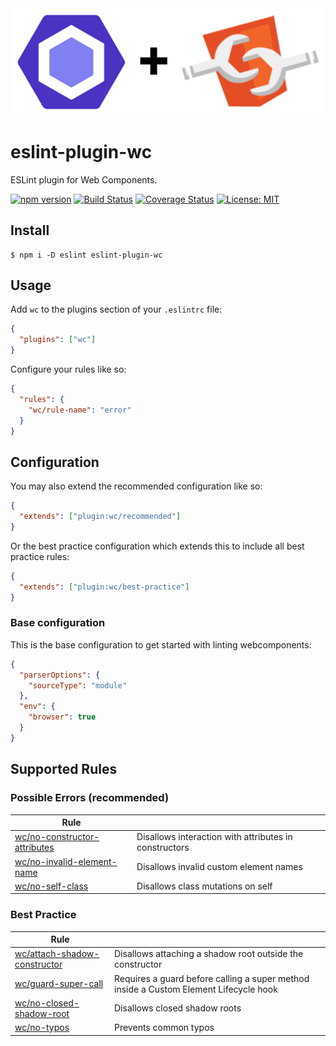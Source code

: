 <div align="center">
  <img src="media/eslint-webcomponents.png" alt="Eslint + WebComponents" />
</div>

# eslint-plugin-wc

ESLint plugin for Web Components.

[![npm version](https://img.shields.io/npm/v/eslint-plugin-wc.svg?style=flat)](https://npmjs.org/package/eslint-plugin-wc 'View this project on npm')
[![Build Status](https://travis-ci.com/43081j/eslint-plugin-wc.svg?branch=master)](https://travis-ci.com/43081j/eslint-plugin-wc)
[![Coverage Status](https://coveralls.io/repos/github/43081j/eslint-plugin-wc/badge.svg?branch=master)](https://coveralls.io/github/43081j/eslint-plugin-wc?branch=master)
[![License: MIT](https://img.shields.io/badge/License-MIT-yellow.svg)](https://opensource.org/licenses/MIT)

## Install

```
$ npm i -D eslint eslint-plugin-wc
```

## Usage

Add `wc` to the plugins section of your `.eslintrc` file:

```json
{
  "plugins": ["wc"]
}
```

Configure your rules like so:

```json
{
  "rules": {
    "wc/rule-name": "error"
  }
}
```

## Configuration

You may also extend the recommended configuration like so:

```json
{
  "extends": ["plugin:wc/recommended"]
}
```

Or the best practice configuration which extends this to include all
best practice rules:

```json
{
  "extends": ["plugin:wc/best-practice"]
}
```

### Base configuration

This is the base configuration to get started with linting webcomponents:

```json
{
  "parserOptions": {
    "sourceType": "module"
  },
  "env": {
    "browser": true
  }
}
```

## Supported Rules

### Possible Errors (recommended)

| Rule                                                                    |                                                       |
| ----------------------------------------------------------------------- | ----------------------------------------------------- |
| [wc/no-constructor-attributes](docs/rules/no-constructor-attributes.md) | Disallows interaction with attributes in constructors |
| [wc/no-invalid-element-name](docs/rules/no-invalid-element-name.md)     | Disallows invalid custom element names                |
| [wc/no-self-class](docs/rules/no-self-class.md)                         | Disallows class mutations on self                     |

### Best Practice

| Rule                                                                    |                                                                                       |
| ----------------------------------------------------------------------- | ------------------------------------------------------------------------------------- |
| [wc/attach-shadow-constructor](docs/rules/attach-shadow-constructor.md) | Disallows attaching a shadow root outside the constructor                             |
| [wc/guard-super-call](docs/rules/guard-super-call.md)                   | Requires a guard before calling a super method inside a Custom Element Lifecycle hook |
| [wc/no-closed-shadow-root](docs/rules/no-closed-shadow-root.md)         | Disallows closed shadow roots                                                         |
| [wc/no-typos](docs/rules/no-typos.md)                                   | Prevents common typos                                                                 |

```

```
